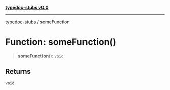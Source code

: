 [**typedoc-stubs v0.0**](../index.md)

***

[typedoc-stubs](../index.md) / someFunction

# Function: someFunction()

> **someFunction**(): `void`

## Returns

`void`
